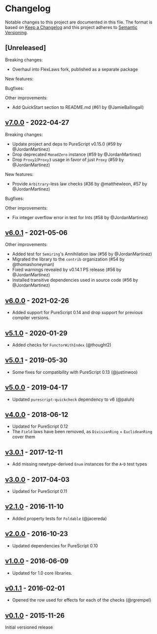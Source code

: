 # Changelog

Notable changes to this project are documented in this file. The format is based on [Keep a Changelog](https://keepachangelog.com/en/1.0.0/) and this project adheres to [Semantic Versioning](https://semver.org/spec/v2.0.0.html).

## [Unreleased]

Breaking changes:
- Overhaul into FlexLaws fork, published as a separate package

New features:

Bugfixes:

Other improvements:
- Add QuickStart section to README.md (#61 by @JamieBallingall)

## [v7.0.0](https://github.com/purescript-contrib/purescript-quickcheck-laws/releases/tag/v7.0.0) - 2022-04-27

Breaking changes:
- Update project and deps to PureScript v0.15.0 (#59 by @JordanMartinez)
- Drop deprecated `MonadZero` instance (#59 by @JordanMartinez)
- Drop `Proxy2`/`Proxy3` usage in favor of just `Proxy` (#59 by @JordanMartinez)

New features:
- Provide `Arbitrary`-less law checks (#36 by @matthewleon, #57 by @JordanMartinez)

Bugfixes:

Other improvements:
- Fix integer overflow error in test for Ints (#58 by @JordanMartinez)

## [v6.0.1](https://github.com/purescript-contrib/purescript-quickcheck-laws/releases/tag/v6.0.1) - 2021-05-06

Other improvements:
- Added test for `Semiring`'s Annihilation law (#56 by @JordanMartinez)
- Migrated the library to the `contrib` organization (#54 by @thomashoneyman)
- Fixed warnings revealed by v0.14.1 PS release (#56 by @JordanMartinez)
- Installed transitive dependencies used in source code (#56 by @JordanMartinez)

## [v6.0.0](https://github.com/purescript-contrib/purescript-quickcheck-laws/releases/tag/v6.0.0) - 2021-02-26

- Added support for PureScript 0.14 and drop support for previous compiler versions.

## [v5.1.0](https://github.com/purescript-contrib/purescript-quickcheck-laws/releases/tag/v5.1.0) - 2020-01-29

- Added checks for `FunctorWithIndex` (@thought2)

## [v5.0.1](https://github.com/purescript-contrib/purescript-quickcheck-laws/releases/tag/v5.0.1) - 2019-05-30

- Some fixes for compatibility with PureScript 0.13 (@justinwoo)

## [v5.0.0](https://github.com/purescript-contrib/purescript-quickcheck-laws/releases/tag/v5.0.0) - 2019-04-17

- Updated `purescript-quickcheck` dependency to v6 (@paluh)

## [v4.0.0](https://github.com/purescript-contrib/purescript-quickcheck-laws/releases/tag/v4.0.0) - 2018-06-12

- Updated for PureScript 0.12
- The `Field` laws have been removed, as `DivisionRing` + `EuclideanRing` cover them

## [v3.0.1](https://github.com/purescript-contrib/purescript-quickcheck-laws/releases/tag/v3.0.1) - 2017-12-11

- Add missing newtype-derived `Enum` instances for the `A`-`D` test types

## [v3.0.0](https://github.com/purescript-contrib/purescript-quickcheck-laws/releases/tag/v3.0.0) - 2017-04-03

- Updated for PureScript 0.11

## [v2.1.0](https://github.com/purescript-contrib/purescript-quickcheck-laws/releases/tag/v2.1.0) - 2016-11-10

- Added property tests for `Foldable` (@jacereda)

## [v2.0.0](https://github.com/purescript-contrib/purescript-quickcheck-laws/releases/tag/v2.0.0) - 2016-10-23

- Updated dependencies for PureScript 0.10

## [v1.0.0](https://github.com/purescript-contrib/purescript-quickcheck-laws/releases/tag/v1.0.0) - 2016-06-09

- Updated for 1.0 core libraries.

## [v0.1.1](https://github.com/purescript-contrib/purescript-quickcheck-laws/releases/tag/v0.1.1) - 2016-02-01

- Opened the row used for effects for each of the checks (@rgrempel)

## [v0.1.0](https://github.com/purescript-contrib/purescript-quickcheck-laws/releases/tag/v0.1.0) - 2015-11-26

Initial versioned release
